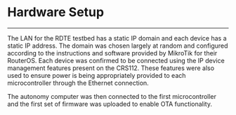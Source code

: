 # Hardware Setup

---

The LAN for the RDTE testbed has a static IP domain and each device has a static IP address.
The domain was chosen largely at random and configured according to the instructions and software provided by MikroTik for their RouterOS.
Each device was confirmed to be connected using the IP device management features present on the CRS112.
These features were also used to ensure power is being appropriately provided to each microcontroller through the Ethernet connection.

The autonomy computer was then connected to the first microcontroller and the first set of firmware was uploaded to enable OTA functionality.
